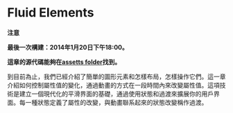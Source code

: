 # Fluid Elements

**注意**

**最後一次構建：2014年1月20日下午18:00。**

**這章的源代碼能夠在[assetts folder](http://qmlbook.org/assets)找到。**

到目前為止，我們已經介紹了簡單的圖形元素和怎樣布局，怎樣操作它們。這一章介紹如何控制屬性值的變化，通過動畫的方式在一段時間內來改變屬性值。這項技術是建立一個現代化的平滑界面的基礎，通過使用狀態和過渡來擴展你的用戶界面。每一種狀態定義了屬性的改變，與動畫聯系起來的狀態改變稱作過渡。
